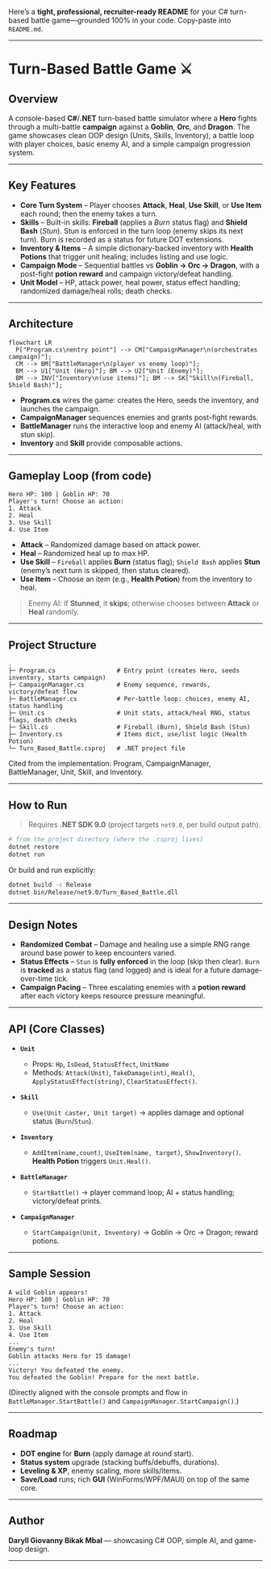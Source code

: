 Here’s a **tight, professional, recruiter-ready README** for your C# turn-based battle game—grounded 100% in your code. Copy-paste into `README.md`.

---

# Turn-Based Battle Game ⚔️

## **Overview**

A console-based **C#**/**.NET** turn-based battle simulator where a **Hero** fights through a multi-battle **campaign** against a **Goblin**, **Orc**, and **Dragon**. The game showcases clean OOP design (Units, Skills, Inventory), a battle loop with player choices, basic enemy AI, and a simple campaign progression system. &#x20;

---

## **Key Features**

* **Core Turn System** – Player chooses **Attack**, **Heal**, **Use Skill**, or **Use Item** each round; then the enemy takes a turn.&#x20;
* **Skills** – Built-in skills: **Fireball** (applies a *Burn* status flag) and **Shield Bash** (*Stun*). Stun is enforced in the turn loop (enemy skips its next turn). Burn is recorded as a status for future DOT extensions. &#x20;
* **Inventory & Items** – A simple dictionary-backed inventory with **Health Potions** that trigger unit healing; includes listing and use logic.&#x20;
* **Campaign Mode** – Sequential battles vs **Goblin → Orc → Dragon**, with a post-fight **potion reward** and campaign victory/defeat handling.&#x20;
* **Unit Model** – HP, attack power, heal power, status effect handling; randomized damage/heal rolls; death checks.&#x20;

---

## **Architecture**

```mermaid
flowchart LR
  P["Program.cs\nentry point"] --> CM["CampaignManager\n(orchestrates campaign)"];
  CM --> BM["BattleManager\n(player vs enemy loop)"];
  BM --> U1["Unit (Hero)"]; BM --> U2["Unit (Enemy)"];
  BM --> INV["Inventory\n(use items)"]; BM --> SK["Skill\n(Fireball, Shield Bash)"];
```

* **Program.cs** wires the game: creates the Hero, seeds the inventory, and launches the campaign.&#x20;
* **CampaignManager** sequences enemies and grants post-fight rewards.&#x20;
* **BattleManager** runs the interactive loop and enemy AI (attack/heal, with stun skip).&#x20;
* **Inventory** and **Skill** provide composable actions. &#x20;

---

## **Gameplay Loop (from code)**

```text
Hero HP: 100 | Goblin HP: 70
Player's turn! Choose an action:
1. Attack
2. Heal
3. Use Skill
4. Use Item
```

* **Attack** – Randomized damage based on attack power.&#x20;
* **Heal** – Randomized heal up to max HP.&#x20;
* **Use Skill** – `Fireball` applies **Burn** (status flag); `Shield Bash` applies **Stun** (enemy’s next turn is skipped, then status cleared). &#x20;
* **Use Item** – Choose an item (e.g., **Health Potion**) from the inventory to heal.&#x20;

> Enemy AI: if **Stunned**, it **skips**; otherwise chooses between **Attack** or **Heal** randomly.&#x20;

---

## **Project Structure**

```
.
├─ Program.cs                 # Entry point (creates Hero, seeds inventory, starts campaign)
├─ CampaignManager.cs         # Enemy sequence, rewards, victory/defeat flow
├─ BattleManager.cs           # Per-battle loop: choices, enemy AI, status handling
├─ Unit.cs                    # Unit stats, attack/heal RNG, status flags, death checks
├─ Skill.cs                   # Fireball (Burn), Shield Bash (Stun)
├─ Inventory.cs               # Items dict, use/list logic (Health Potion)
└─ Turn_Based_Battle.csproj   # .NET project file
```

Cited from the implementation: Program, CampaignManager, BattleManager, Unit, Skill, and Inventory.     &#x20;

---

## **How to Run**

> Requires **.NET SDK 9.0** (project targets `net9.0`, per build output path).

```bash
# from the project directory (where the .csproj lives)
dotnet restore
dotnet run
```

Or build and run explicitly:

```bash
dotnet build -c Release
dotnet bin/Release/net9.0/Turn_Based_Battle.dll
```

---

## **Design Notes**

* **Randomized Combat** – Damage and healing use a simple RNG range around base power to keep encounters varied.&#x20;
* **Status Effects** – `Stun` is **fully enforced** in the loop (skip then clear). `Burn` is **tracked** as a status flag (and logged) and is ideal for a future damage-over-time tick. &#x20;
* **Campaign Pacing** – Three escalating enemies with a **potion reward** after each victory keeps resource pressure meaningful.&#x20;

---

## **API (Core Classes)**

* **`Unit`**

  * Props: `Hp`, `IsDead`, `StatusEffect`, `UnitName`
  * Methods: `Attack(Unit)`, `TakeDamage(int)`, `Heal()`, `ApplyStatusEffect(string)`, `ClearStatusEffect()`.&#x20;

* **`Skill`**

  * `Use(Unit caster, Unit target)` → applies damage and optional status (`Burn`/`Stun`).&#x20;

* **`Inventory`**

  * `AddItem(name,count)`, `UseItem(name, target)`, `ShowInventory()`. **Health Potion** triggers `Unit.Heal()`.&#x20;

* **`BattleManager`**

  * `StartBattle()` → player command loop; AI + status handling; victory/defeat prints.&#x20;

* **`CampaignManager`**

  * `StartCampaign(Unit, Inventory)` → Goblin → Orc → Dragon; reward potions.&#x20;

---

## **Sample Session**

```text
A wild Goblin appears!
Hero HP: 100 | Goblin HP: 70
Player's turn! Choose an action:
1. Attack
2. Heal
3. Use Skill
4. Use Item
...
Enemy's turn!
Goblin attacks Hero for 15 damage!
...
Victory! You defeated the enemy.
You defeated the Goblin! Prepare for the next battle.
```

(Directly aligned with the console prompts and flow in `BattleManager.StartBattle()` and `CampaignManager.StartCampaign()`.) &#x20;

---

## **Roadmap**

* **DOT engine** for **Burn** (apply damage at round start).
* **Status system** upgrade (stacking buffs/debuffs, durations).
* **Leveling & XP**, enemy scaling, more skills/items.
* **Save/Load** runs; rich **GUI** (WinForms/WPF/MAUI) on top of the same core.

---

## **Author**

**Daryll Giovanny Bikak Mbal** — showcasing C# OOP, simple AI, and game-loop design.

---
